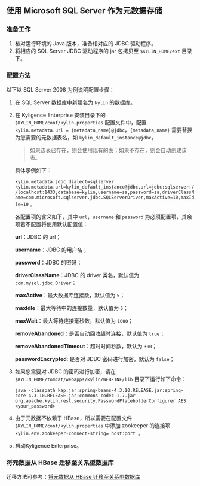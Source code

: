 ## 使用 Microsoft SQL Server 作为元数据存储


### 准备工作

1. 核对运行环境的  Java 版本，准备相对应的 JDBC 驱动程序。
2. 将相应的 SQL Server JDBC 驱动程序的 jar 包拷贝至 `$KYLIN_HOME/ext`  目录下。

### 配置方法

以下以 SQL Server 2008 为例说明配置步骤：
1. 在 SQL Server 数据库中新建名为 `kylin` 的数据库。

2. 在 Kyligence Enterprise 安装目录下的 `$KYLIN_HOME/conf/kylin.properties` 配置文件中，配置 `kylin.metadata.url = {metadata_name}@jdbc`，`{metadata_name}` 需要替换为您需要的元数据表名，如 `kylin_default_instance@jdbc`。

   > 如果该表已存在，则会使用现有的表；如果不存在，则会自动创建该表。

   具体示例如下：

   `kylin.metadata.jdbc.dialect=sqlserver` `kylin.metadata.url=kylin_default_instance@jdbc,url=jdbc:sqlserver://localhost:1433;database=kylin,username=sa,password=sa,driverClassName=com.microsoft.sqlserver.jdbc.SQLServerDriver,maxActive=10,maxIdle=10`  。

   各配置项的含义如下，其中 `url`，`username` 和 `password` 为必须配置项，其余项若不配置将使用默认配置值：

     **url**：JDBC 的 url；

     **username**：JDBC 的用户名；

     **password**：JDBC 的密码；

     **driverClassName**：JDBC 的 driver 类名，默认值为 `com.mysql.jdbc.Driver`；

     **maxActive**：最大数据库连接数，默认值为 `5`；

     **maxIdle**：最大等待中的连接数量，默认值为 `5`；

     **maxWait**：最大等待连接毫秒数，默认值为 `1000`；

     **removeAbandoned**：是否自动回收超时连接，默认值为 `true`；

     **removeAbandonedTimeout**：超时时间秒数，默认为 `300`；

     **passwordEncrypted**: 是否对 JDBC 密码进行加密，默认为 `false`；

3. 如果您需要对 JDBC 的密码进行加密，请在 `$KYLIN_HOME/tomcat/webapps/kylin/WEB-INF/lib` 目录下运行如下命令：

   ```shell
   java -classpath kap.jar:spring-beans-4.3.10.RELEASE.jar:spring-core-4.3.10.RELEASE.jar:commons-codec-1.7.jar org.apache.kylin.rest.security.PasswordPlaceholderConfigurer AES <your_password>
   ```

4. 由于元数据不依赖于 HBase，所以需要在配置文件 `$KYLIN_HOME/conf/kylin.properties` 中添加 zookeeper 的连接项 `kylin.env.zookeeper-connect-string= host:port `。

5. 启动Kyligence Enterprise。

### 将元数据从 HBase 迁移至关系型数据库

迁移方法可参考：[将元数据从 HBase 迁移至关系型数据库](../rdbms_metastore/migrate_metastore_to_rdbms.cn.md)